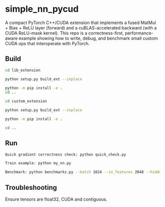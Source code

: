 # simple_nn_pycud

A compact PyTorch C++/CUDA extension that implements a fused MatMul + Bias + ReLU layer (forward) and a cuBLAS-accelerated backward (with a CUDA ReLU-mask kernel).
This repo is a correctness-first, performance-aware example showing how to write, debug, and benchmark small custom CUDA ops that interoperate with PyTorch.

## Build
```bash
cd lib_extension

python setup.py build_ext --inplace

python -m pip install -e .
cd ..

cd custom_extension

python setup.py build_ext --inplace

python -m pip install -e .

cd ..

```

## Run

```bash
Quick gradient correctness check: python quick_check.py

Train example: python my_nn.py

Benchmark: python benchmarks.py --batch 1024 --in_features 2048 --hidden 1024
```

## Troubleshooting
Ensure tensors are float32, CUDA and contiguous.
